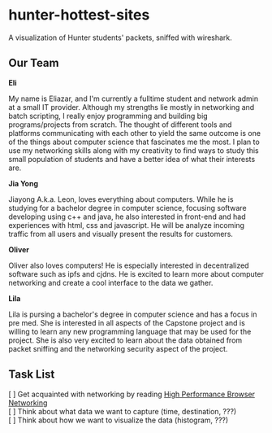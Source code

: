 # hunter-hottest-sites

A visualization of Hunter students' packets, sniffed with wireshark.

## Our Team

**Eli**

My name is Eliazar, and I'm currently a fulltime student and network admin at a small IT provider. Although my strengths lie mostly in networking and batch scripting, I really enjoy programming and building big programs/projects from scratch. The thought of different tools and platforms communicating with each other to yield the same outcome is one of the things about computer science that fascinates me the most. I plan to use my networking skills along with my creativity to find ways to study this small population of students and have a better idea of what their interests are.

**Jia Yong**

Jiayong A.k.a. Leon, loves everything about computers. While he is studying for a bachelor degree in computer science, focusing software developing using c++ and java, he also interested in front-end and had experiences with html, css and javascript. He will be analyze incoming traffic from all users and visually present the results for customers.

**Oliver**

Oliver also loves computers! He is especially interested in decentralized software such as ipfs and cjdns. He is excited to learn more about computer networking and create a cool interface to the data we gather.

**Lila**

Lila is pursing a bachelor's degree in computer science and has a focus in pre med. She is interested in all aspects of the Capstone project and is willing to learn any new programming language that may be used for the project. She is also very excited to learn about the data obtained from packet sniffing and the networking security aspect of the project.

## Task List

[ ] Get acquainted with networking by reading [High Performance Browser Networking](https://hpbn.co/brief-history-of-http/)  
[ ] Think about what data we want to capture (time, destination, ???)  
[ ] Think about how we want to visualize the data (histogram, ???)  
